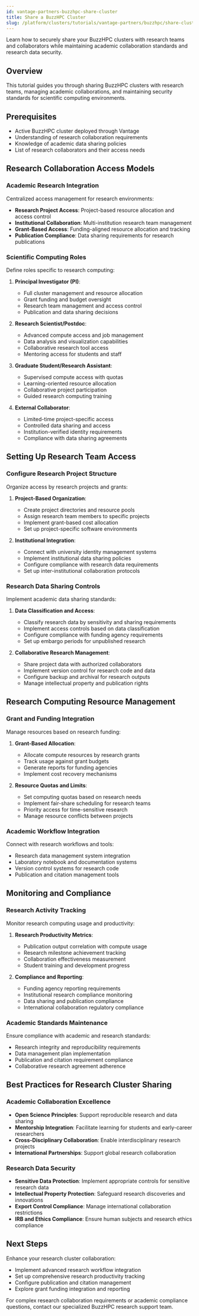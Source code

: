 ```yaml
---
id: vantage-partners-buzzhpc-share-cluster
title: Share a BuzzHPC Cluster
slug: /platform/clusters/tutorials/vantage-partners/buzzhpc/share-cluster
---
```


Learn how to securely share your BuzzHPC clusters with research teams and collaborators while maintaining academic collaboration standards and research data security.

## Overview

This tutorial guides you through sharing BuzzHPC clusters with research teams, managing academic collaborations, and maintaining security standards for scientific computing environments.

## Prerequisites

- Active BuzzHPC cluster deployed through Vantage
- Understanding of research collaboration requirements
- Knowledge of academic data sharing policies
- List of research collaborators and their access needs

## Research Collaboration Access Models

### Academic Research Integration

Centralized access management for research environments:

- **Research Project Access**: Project-based resource allocation and access control
- **Institutional Collaboration**: Multi-institution research team management
- **Grant-Based Access**: Funding-aligned resource allocation and tracking
- **Publication Compliance**: Data sharing requirements for research publications

### Scientific Computing Roles

Define roles specific to research computing:

1. **Principal Investigator (PI)**:
   - Full cluster management and resource allocation
   - Grant funding and budget oversight
   - Research team management and access control
   - Publication and data sharing decisions

2. **Research Scientist/Postdoc**:
   - Advanced compute access and job management
   - Data analysis and visualization capabilities
   - Collaborative research tool access
   - Mentoring access for students and staff

3. **Graduate Student/Research Assistant**:
   - Supervised compute access with quotas
   - Learning-oriented resource allocation
   - Collaborative project participation
   - Guided research computing training

4. **External Collaborator**:
   - Limited-time project-specific access
   - Controlled data sharing and access
   - Institution-verified identity requirements
   - Compliance with data sharing agreements

## Setting Up Research Team Access

### Configure Research Project Structure

Organize access by research projects and grants:

1. **Project-Based Organization**:
   - Create project directories and resource pools
   - Assign research team members to specific projects
   - Implement grant-based cost allocation
   - Set up project-specific software environments

2. **Institutional Integration**:
   - Connect with university identity management systems
   - Implement institutional data sharing policies
   - Configure compliance with research data requirements
   - Set up inter-institutional collaboration protocols

### Research Data Sharing Controls

Implement academic data sharing standards:

1. **Data Classification and Access**:
   - Classify research data by sensitivity and sharing requirements
   - Implement access controls based on data classification
   - Configure compliance with funding agency requirements
   - Set up embargo periods for unpublished research

2. **Collaborative Research Management**:
   - Share project data with authorized collaborators
   - Implement version control for research code and data
   - Configure backup and archival for research outputs
   - Manage intellectual property and publication rights

## Research Computing Resource Management

### Grant and Funding Integration

Manage resources based on research funding:

1. **Grant-Based Allocation**:
   - Allocate compute resources by research grants
   - Track usage against grant budgets
   - Generate reports for funding agencies
   - Implement cost recovery mechanisms

2. **Resource Quotas and Limits**:
   - Set computing quotas based on research needs
   - Implement fair-share scheduling for research teams
   - Priority access for time-sensitive research
   - Manage resource conflicts between projects

### Academic Workflow Integration

Connect with research workflows and tools:

- Research data management system integration
- Laboratory notebook and documentation systems
- Version control systems for research code
- Publication and citation management tools

## Monitoring and Compliance

### Research Activity Tracking

Monitor research computing usage and productivity:

1. **Research Productivity Metrics**:
   - Publication output correlation with compute usage
   - Research milestone achievement tracking
   - Collaboration effectiveness measurement
   - Student training and development progress

2. **Compliance and Reporting**:
   - Funding agency reporting requirements
   - Institutional research compliance monitoring
   - Data sharing and publication compliance
   - International collaboration regulatory compliance

### Academic Standards Maintenance

Ensure compliance with academic and research standards:

- Research integrity and reproducibility requirements
- Data management plan implementation
- Publication and citation requirement compliance
- Collaborative research agreement adherence

## Best Practices for Research Cluster Sharing

### Academic Collaboration Excellence

- **Open Science Principles**: Support reproducible research and data sharing
- **Mentorship Integration**: Facilitate learning for students and early-career researchers
- **Cross-Disciplinary Collaboration**: Enable interdisciplinary research projects
- **International Partnerships**: Support global research collaboration

### Research Data Security

- **Sensitive Data Protection**: Implement appropriate controls for sensitive research data
- **Intellectual Property Protection**: Safeguard research discoveries and innovations
- **Export Control Compliance**: Manage international collaboration restrictions
- **IRB and Ethics Compliance**: Ensure human subjects and research ethics compliance

## Next Steps

Enhance your research cluster collaboration:

- Implement advanced research workflow integration
- Set up comprehensive research productivity tracking
- Configure publication and citation management
- Explore grant funding integration and reporting

For complex research collaboration requirements or academic compliance questions, contact our specialized BuzzHPC research support team.
